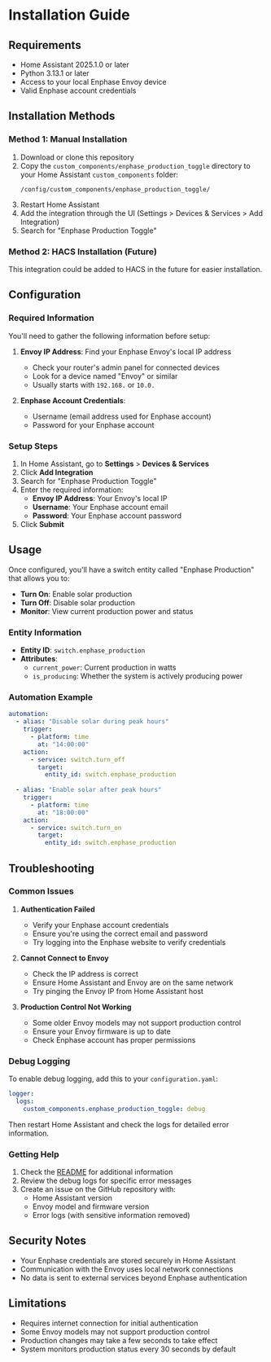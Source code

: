 # Installation Guide

## Requirements

- Home Assistant 2025.1.0 or later
- Python 3.13.1 or later
- Access to your local Enphase Envoy device
- Valid Enphase account credentials

## Installation Methods

### Method 1: Manual Installation

1. Download or clone this repository
2. Copy the `custom_components/enphase_production_toggle` directory to your Home Assistant `custom_components` folder:
   ```
   /config/custom_components/enphase_production_toggle/
   ```
3. Restart Home Assistant
4. Add the integration through the UI (Settings > Devices & Services > Add Integration)
5. Search for "Enphase Production Toggle"

### Method 2: HACS Installation (Future)

This integration could be added to HACS in the future for easier installation.

## Configuration

### Required Information

You'll need to gather the following information before setup:

1. **Envoy IP Address**: Find your Enphase Envoy's local IP address
   - Check your router's admin panel for connected devices
   - Look for a device named "Envoy" or similar
   - Usually starts with `192.168.` or `10.0.`

2. **Enphase Account Credentials**:
   - Username (email address used for Enphase account)
   - Password for your Enphase account

### Setup Steps

1. In Home Assistant, go to **Settings** > **Devices & Services**
2. Click **Add Integration**
3. Search for "Enphase Production Toggle"
4. Enter the required information:
   - **Envoy IP Address**: Your Envoy's local IP
   - **Username**: Your Enphase account email
   - **Password**: Your Enphase account password
5. Click **Submit**

## Usage

Once configured, you'll have a switch entity called "Enphase Production" that allows you to:

- **Turn On**: Enable solar production
- **Turn Off**: Disable solar production
- **Monitor**: View current production power and status

### Entity Information

- **Entity ID**: `switch.enphase_production`
- **Attributes**:
  - `current_power`: Current production in watts
  - `is_producing`: Whether the system is actively producing power

### Automation Example

```yaml
automation:
  - alias: "Disable solar during peak hours"
    trigger:
      - platform: time
        at: "14:00:00"
    action:
      - service: switch.turn_off
        target:
          entity_id: switch.enphase_production
  
  - alias: "Enable solar after peak hours"
    trigger:
      - platform: time
        at: "18:00:00"
    action:
      - service: switch.turn_on
        target:
          entity_id: switch.enphase_production
```

## Troubleshooting

### Common Issues

1. **Authentication Failed**
   - Verify your Enphase account credentials
   - Ensure you're using the correct email and password
   - Try logging into the Enphase website to verify credentials

2. **Cannot Connect to Envoy**
   - Check the IP address is correct
   - Ensure Home Assistant and Envoy are on the same network
   - Try pinging the Envoy IP from Home Assistant host

3. **Production Control Not Working**
   - Some older Envoy models may not support production control
   - Ensure your Envoy firmware is up to date
   - Check Enphase account has proper permissions

### Debug Logging

To enable debug logging, add this to your `configuration.yaml`:

```yaml
logger:
  logs:
    custom_components.enphase_production_toggle: debug
```

Then restart Home Assistant and check the logs for detailed error information.

### Getting Help

1. Check the [README](README.md) for additional information
2. Review the debug logs for specific error messages
3. Create an issue on the GitHub repository with:
   - Home Assistant version
   - Envoy model and firmware version
   - Error logs (with sensitive information removed)

## Security Notes

- Your Enphase credentials are stored securely in Home Assistant
- Communication with the Envoy uses local network connections
- No data is sent to external services beyond Enphase authentication

## Limitations

- Requires internet connection for initial authentication
- Some Envoy models may not support production control
- Production changes may take a few seconds to take effect
- System monitors production status every 30 seconds by default